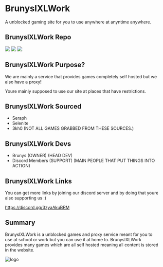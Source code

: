 # BrunysIXLWork
A unblocked gaming site for  you to use anywhere at anyntime anywhere.

## BrunysIXLWork Repo
<img src="https://img.shields.io/github/repo-size/brunyssite/BrunysIXLWork?style=for-the-badge&labelColor=%23000000&color=%231c1c1c">
<img src="https://img.shields.io/github/stars/brunyssite/BrunysIXLWork?style=for-the-badge&labelColor=%23000000&color=%231c1c1c">
  <img src="https://img.shields.io/github/forks/brunyssite/BrunysIXLWork?style=for-the-badge&labelColor=000000&color=1c1c1c">

## BrunysIXLWork Purpose?
We are mainly a service that provides games completely self hosted but we also have a proxy!

Youre mainly supposed to use our site at places that have restrictions.

## BrunysIXLWork Sourced
- Seraph
- Selenite
- 3kh0
(NOT ALL GAMES GRABBED FROM THESE SOURCES.)

## BrunysIXLWork Devs
- Brunys (OWNER) (HEAD DEV)
- Discord Members (SUPPORT) (MAIN PEOPLE THAT PUT THINGS INTO ACTION)

## BrunysIXLWork Links
You can get more links by joining our discord server and by doing that youre also supporting us :)

https://discord.gg/3zyaAkuBRM 

## Summary
BrunysIXLWork is a unblocked games and proxy service meant for you to use at school or work but you can use it at home to. BrunysIXLWork provides many games which are all self hosted meaning all content is stored in the website.

![logo](./storage/images/main/logo.png "biw")
